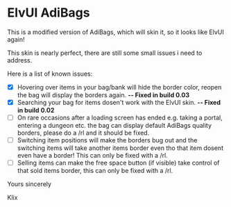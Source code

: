 # ElvUI AdiBags
This is a modified version of AdiBags, which will skin it, so it looks like ElvUI again!

This skin is nearly perfect, there are still some small issues i need to address.

Here is a list of known issues:
- [x] Hovering over items in your bag/bank will hide the border color, reopen the bag will display the borders again. **-- Fixed in build 0.03**
- [x] Searching your bag for items dosen't work with the ElvUI skin. **-- Fixed in build 0.02**
- [ ] On rare occasions after a loading screen has ended e.g. taking a portal, entering a dungeon etc. the bag can display default AdiBags quality borders, please do a /rl and it should be fixed.
- [ ] Switching item positions will make the borders bug out and the switching items will take another items border even tho that item dosent even have a border! This can only be fixed with a /rl.
- [ ] Selling items can make the free space button (if visible) take control of that sold items border, this can only be fixed with a /rl.

Yours sincerely

Klix

